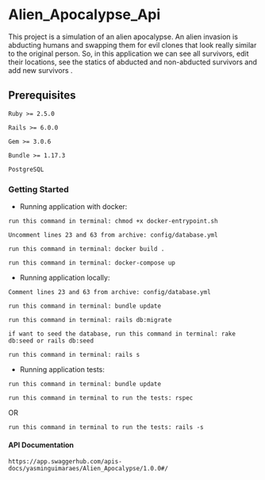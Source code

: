 # Alien_Apocalypse_Api

This project is a simulation of an alien apocalypse. An alien invasion is abducting humans and swapping them for evil clones that look really similar to the original person. So, in this application we can see all survivors, edit their locations, see the statics of abducted and non-abducted survivors and add new survivors .

## Prerequisites

```
Ruby >= 2.5.0
```

```
Rails >= 6.0.0
```

```
Gem >= 3.0.6
```

```
Bundle >= 1.17.3
```

```
PostgreSQL
```

### Getting Started

- Running application with docker: 

```
run this command in terminal: chmod +x docker-entrypoint.sh 
```

```
Uncomment lines 23 and 63 from archive: config/database.yml
```

```
run this command in terminal: docker build .
```

```
run this command in terminal: docker-compose up
```

- Running application locally: 

```
Comment lines 23 and 63 from archive: config/database.yml
```

```
run this command in terminal: bundle update
```

```
run this command in terminal: rails db:migrate
```

```
if want to seed the database, run this command in terminal: rake db:seed or rails db:seed
```

```
run this command in terminal: rails s
```

- Running application tests: 

```
run this command in terminal: bundle update
```

```
run this command in terminal to run the tests: rspec
```

OR

```
run this command in terminal to run the tests: rails -s
```

#### API Documentation

```
https://app.swaggerhub.com/apis-docs/yasminguimaraes/Alien_Apocalypse/1.0.0#/
```
